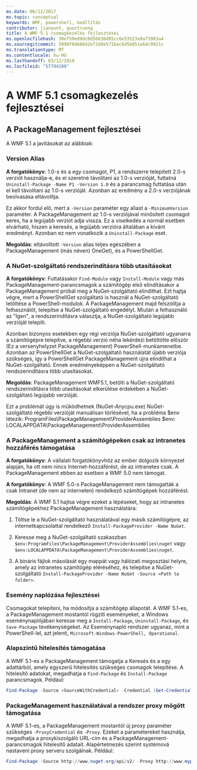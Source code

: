 ```yaml
---
ms.date: 06/12/2017
ms.topic: conceptual
keywords: WMF, powershell, beállítás
contributor: jianyunt, quoctruong
title: A WMF 5.1 csomagkezelés fejlesztései
ms.openlocfilehash: 30ef59ed9dc0d56636d85cc6e53523a9a73963a4
ms.sourcegitcommit: 5990f04b8042ef2d8e571bec6d5b051e64c9921c
ms.translationtype: MT
ms.contentlocale: hu-HU
ms.lasthandoff: 03/12/2019
ms.locfileid: "57794280"
---
```

# <a name="improvements-to-package-management-in-wmf-51"></a>A WMF 5.1 csomagkezelés fejlesztései

## <a name="improvements-in-packagemanagement"></a>A PackageManagement fejlesztései

A WMF 5.1 a javításokat az alábbiak:

### <a name="version-alias"></a>Version Alias

**A forgatókönyv**: 1.0-s és a egy csomagot, P1, a rendszerre telepített 2.0-s verziót használja-e, és el szeretné távolítani az 1.0-s verzióját, futtatná `Uninstall-Package -Name P1 -Version 1.0` és a parancsmag futtatása után el kell távolítani az 1.0-s verzióját. Azonban az eredmény a 2.0-s verziójának beolvasása eltávolítja.

Ez akkor fordul elő, mert a `-Version` paraméter egy aliast a `-MinimumVersion` paraméter. A PackageManagement az 1.0-s verziójával minősített csomagot keres, ha a legújabb verziót adja vissza. Ez a viselkedés a normál esetben elvárható, hiszen a keresés, a legújabb verzióra általában a kívánt eredményt. Azonban ez nem vonatkozik a `Uninstall-Package` eset.

**Megoldás**: eltávolított `-Version` alias teljes egészében a PackageManagement (más néven) OneGet), és a PowerShellGet.

### <a name="multiple-prompts-for-bootstrapping-the-nuget-provider"></a>A NuGet-szolgáltató rendszerindításra több utasításokat

**A forgatókönyv**: Futtatásakor `Find-Module` vagy `Install-Module` vagy más PackageManagement-parancsmagok a számítógép első elindításakor a PackageManagement próbál meg a NuGet-szolgáltató elindíthat. Ezt hajtja végre, mert a PowerShellGet szolgáltató is használ a NuGet-szolgáltató letöltése a PowerShell-modulok. A PackageManagement majd felszólítja a felhasználót, telepítse a NuGet-szolgáltató engedélyt. Miután a felhasználó az "Igen", a rendszerindításra választja, a NuGet-szolgáltató legújabb verzióját telepíti.

Azonban bizonyos esetekben egy régi verziója NuGet-szolgáltató ugyanarra a számítógépre telepítve, a régebbi verzió néha lekérdezi betöltötte először (Ez a versenyhelyzet PackageManagement) PowerShell-munkamenetbe. Azonban az PowerShellGet a NuGet-szolgáltató használatát újabb verziója szükséges, így a PowerShellGet PackageManagement újra elindíthat a NuGet-szolgáltató. Ennek eredményeképpen a NuGet-szolgáltató rendszerindításra több utasításokat.

**Megoldás**: PackageManagement WMF5.1, betölti a NuGet-szolgáltató rendszerindításra több utasításokat elkerülése érdekében a NuGet-szolgáltató legújabb verzióját.

Ezt a problémát úgy is működhetnek (NuGet-Anycpu.exe) NuGet-szolgáltató régebbi verzióját manuálisan törlésével, ha a probléma $env létezik: ProgramFiles\PackageManagement\ProviderAssemblies $env: LOCALAPPDATA\PackageManagement\ProviderAssemblies


### <a name="support-for-packagemanagement-on-computers-with-intranet-access-only"></a>A PackageManagement a számítógépeken csak az intranetes hozzáférés támogatása

**A forgatókönyv**: A vállalati forgatókönyvhöz az ember dolgozik környezet alapján, ha ott nem nincs Internet-hozzáférést, de az intranetes csak. A PackageManagement ebben az esetben a WMF 5.0 nem támogat.

**A forgatókönyv**: A WMF 5.0-s PackageManagement nem támogatták a csak Intranet (de nem az interneten) rendelkező számítógépek hozzáférést.

**Megoldás**: A WMF 5.1 hajtsa végre ezeket a lépéseket, hogy az intranetes számítógépekhez PackageManagement használatára:

1. Töltse le a NuGet-szolgáltató használatával egy másik számítógépre, az internetkapcsolattal rendelkező `Install-PackageProvider -Name NuGet`.

2. Keresse meg a NuGet-szolgáltató szakaszban `$env:ProgramFiles\PackageManagement\ProviderAssemblies\nuget` vagy `$env:LOCALAPPDATA\PackageManagement\ProviderAssemblies\nuget`.

3. A bináris fájlok másolását egy mappát vagy hálózati megosztási helyre, amely az intranetes számítógép eléréséhez, és telepítse a NuGet-szolgáltató `Install-PackageProvider -Name NuGet -Source <Path to folder>`.


### <a name="event-logging-improvements"></a>Esemény naplózása fejlesztései

Csomagokat telepíteni, ha módosítja a számítógép állapotát. A WMF 5.1-es, a PackageManagement mostantól rögzíti eseményeket, a Windows eseménynaplójában keresse meg a `Install-Package`, `Uninstall-Package`, és `Save-Package` tevékenységeket. Az Eseménynapló rendszer ugyanaz, mint a PowerShell-lel, azt jelenti, `Microsoft-Windows-PowerShell, Operational`.

### <a name="support-for-basic-authentication"></a>Alapszintű hitelesítés támogatása

A WMF 5.1-es a PackageManagement támogatja a Keresés és a egy adattárból, amely egyszerű hitelesítés szükséges csomagok telepítése. A hitelesítő adatokat, megadhatja a `Find-Package` és `Install-Package` parancsmagok. Például:

``` PowerShell
Find-Package -Source <SourceWithCredential> -Credential (Get-Credential)
```

### <a name="support-for-using-packagemanagement-behind-a-proxy"></a>PackageManagement használatával a rendszer proxy mögött támogatása

A WMF 5.1-es, a PackageManagement mostantól új proxy paraméter szükséges `-ProxyCredential` és `-Proxy`. Ezeket a paramétereket használja, megadhatja a proxykiszolgáló URL-cím és a PackageManagement-parancsmagok hitelesítő adatait. Alapértelmezés szerint systémová nastavení proxy serveru szolgálnak. Például:

``` PowerShell
Find-Package -Source http://www.nuget.org/api/v2/ -Proxy http://www.myproxyserver.com -ProxyCredential (Get-Credential)
```
